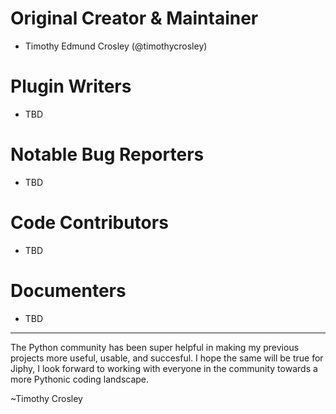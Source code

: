 Original Creator & Maintainer
===================
- Timothy Edmund Crosley (@timothycrosley)

Plugin Writers
===================
- TBD

Notable Bug Reporters
===================
- TBD

Code Contributors
===================
- TBD

Documenters
===================
- TBD

--------------------------------------------

The Python community has been super helpful in making my previous projects more useful, usable, and succesful. I hope the
same will be true for Jiphy, I look forward to working with everyone in the community towards a more Pythonic coding landscape.

~Timothy Crosley
